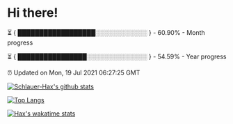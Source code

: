 # Hi there!

⏳ { ██████████████████░░░░░░░░░░░░ } - 60.90% - Month progress

⏳ { ████████████████░░░░░░░░░░░░░░ } - 54.59% - Year progress

⏰ Updated on Mon, 19 Jul 2021 06:27:25 GMT


[![Schlauer-Hax's github stats](https://github-readme-stats.vercel.app/api?username=Schlauer-Hax&show_icons=true&theme=dark&count_private=true)](https://github.com/Schlauer-Hax)


[![Top Langs](https://github-readme-stats.vercel.app/api/top-langs/?username=Schlauer-Hax&layout=compact&theme=dark)](https://github.com/Schlauer-Hax?tab=repositories)


[![Hax's wakatime stats](https://github-readme-stats.vercel.app/api/wakatime?username=Hax&theme=dark)](https://wakatime.com/@Hax)

